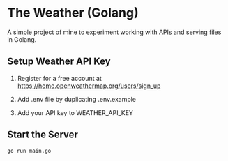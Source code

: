 # The Weather (Golang)

A simple project of mine to experiment working with APIs and serving files in Golang.

## Setup Weather API Key

1) Register for a free account at https://home.openweathermap.org/users/sign_up

2) Add .env file by duplicating .env.example

3) Add your API key to WEATHER_API_KEY

## Start the Server
```
go run main.go
```